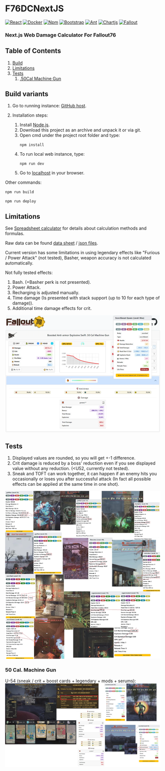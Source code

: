 # F76DCNextJS
[![React](https://img.shields.io/badge/React-20232A?style=for-the-badge&logo=react&logoColor=61DAFB)](https://react.dev/)
[![Docker](https://img.shields.io/badge/Docker-2CA5E0?style=for-the-badge&logo=docker&logoColor=white)](https://www.docker.com/)
[![Npm](https://img.shields.io/badge/npm-CB3837?style=for-the-badge&logo=npm&logoColor=white)](https://docs.npmjs.com/about-npm)
[![Bootstrap](https://img.shields.io/badge/Bootstrap-563D7C?style=for-the-badge&logo=bootstrap&logoColor=white)](https://getbootstrap.com/)
[![Ant](https://img.shields.io/badge/Ant%20Design-1890FF?style=for-the-badge&logo=antdesign&logoColor=white)](https://ant.design/)
[![Chartjs](https://img.shields.io/badge/Chart%20js-FF6384?style=for-the-badge&logo=chartdotjs&logoColor=white)](https://www.chartjs.org/)
[![Fallout](https://img.shields.io/badge/Fallout76-2a475e?logo=steam&logoColor=fff&style=for-the-badge)](https://store.steampowered.com/app/1151340/Fallout_76)


### Next.js Web Damage Calculator For Fallout76 

## Table of Contents
1. [Build](#build-variants)
2. [Limitations](#limitations)
3. [Tests](#tests)
   1. [.50Cal Machine Gun](#50-Cal-Machine-Gun)

## Build variants

1. Go to running instance: [GitHub host](https://sergeyvorobiev.github.io/F76RDamageCalc/).

2. Installation steps:
   1. Install [Node.js](https://nodejs.org/en/download). 
   2. Download this project as an archive and unpack it or via git. 
   3. Open cmd under the project root folder and type:
       ```console
       npm install
       ``` 
   4. To run local web instance, type:
       ```console
       npm run dev
       ``` 
   5. Go to [localhost](http://localhost:3000) in your browser. 

Other commands:
```console
npm run build
``` 
```console
npm run deploy
```

## Limitations
See [Spreadsheet calculator](https://github.com/SergeyVorobiev/F76Damage) for details about calculation methods and formulas.

Raw data can be found [data sheet](https://docs.google.com/spreadsheets/d/1ww8BxPfFMoS6idciAYDvekcAP9siSKzTDqFFtZ6Gs88/edit?usp=sharing) / [json files](https://github.com/SergeyVorobiev/F76Damage/tree/main/Resources/Extracted/misc/curvetables/json/weapons).

Current version has some limitations in using legendary effects like "Furious / Power Attack" (not tested), Basher, weapon accuracy is not calculated automatically.

Not fully tested effects:

1. Bash. (+Basher perk is not presented).
2. Power Attack.
3. Recharging is adjusted manually.
4. Time damage (Is presented with stack support (up to 10 for each type of damage)).
5. Additional time damage effects for crit.

![View](src/resources/forReadme/main.webp)


## Tests

1. Displayed values are rounded, so you will get +-1 difference.
2. Crit damage is reduced by a boss' reduction even if you see displayed value without any reduction. (<U52, currently not tested).
3. Sneak and TOFT can work together, it can happen if an enemy hits you occasionally or loses you after successful attack (In fact all possible effects can be applied at the same time in one shot).

![Total](src/resources/forReadme/total.webp)

### 50 Cal. Machine Gun

U-54 (sneak / crit + boost cards + legendary + mods + serums):
![View](src/resources/forReadme/docs/50Cal/u54Test.webp)







